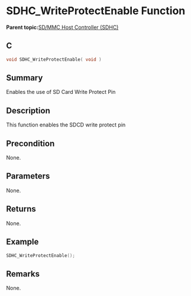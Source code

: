 # SDHC\_WriteProtectEnable Function

**Parent topic:**[SD/MMC Host Controller \(SDHC\)](GUID-8769733F-B27A-4567-BE7D-7BEA8C76F05E.md)

## C

```c
void SDHC_WriteProtectEnable( void )
```

## Summary

Enables the use of SD Card Write Protect Pin

## Description

This function enables the SDCD write protect pin

## Precondition

None.

## Parameters

None.

## Returns

None.

## Example

```c
SDHC_WriteProtectEnable();
```

## Remarks

None.

